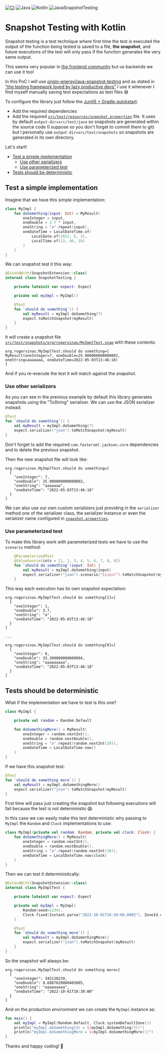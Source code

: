 [![CI](https://github.com/rogervinas/snapshot-testing/actions/workflows/gradle.yml/badge.svg)](https://github.com/rogervinas/snapshot-testing/actions/workflows/gradle.yml)
![Java](https://img.shields.io/badge/Java-21-blue?labelColor=black)
![Kotlin](https://img.shields.io/badge/Kotlin-1.9.21-blue?labelColor=black)
![JavaSnapshotTesting](https://img.shields.io/badge/JavaSnaphotTesting-4.0.7-blue?labelColor=black)

# Snapshot Testing with Kotlin

Snapshot testing is a test technique where first time the test is executed the output of the function being tested is saved to a file, **the snapshot**, and future executions of the test will only pass if the function generates the very same output.

This seems very popular in [the frontend community](https://jestjs.io/docs/snapshot-testing) but us backends we can use it too! 

In this PoC I will use [origin-energy/java-snapshot-testing](https://github.com/origin-energy/java-snapshot-testing) and as stated in ["the testing framework loved by lazy productive devs"](https://github.com/origin-energy/java-snapshot-testing#the-testing-framework-loved-by-lazy-productive-devs) I use it whenever I find myself manually saving test expectations as text files 😅

To configure the library just follow the [Junit5 + Gradle quickstart](https://github.com/origin-energy/java-snapshot-testing#quick-start-junit5--gradle-example):
* Add the required dependencies
* Add the required [`src/test/resources/snapshot.properties`](src/test/resources/snapshot.properties) file. It uses by default `output-dir=src/test/java` so snapshots are generated within the source code (I suppose so you don't forget to commit them to git) but I personally use `output-dir=src/test/snapshots` so snapshots are generated in its own directory. 

Let's start!

* [Test a simple implementation](#test-a-simple-implementation)
  * [Use other serializers](#use-other-serializers)
  * [Use parameterized test](#use-parameterized-test)
* [Tests should be deterministic](#tests-should-be-deterministic)

## Test a simple implementation

Imagine that we have this simple implementation:
```kotlin
class MyImpl {
    fun doSomething(input: Int) = MyResult(
        oneInteger = input,
        oneDouble = 3.7 * input,
        oneString = "a".repeat(input),
        oneDateTime = LocalDateTime.of(
            LocalDate.of(2022, 5, 3),
            LocalTime.of(13, 46, 18)
        )
    )
}
```

We can snapshot test it this way:
```kotlin
@ExtendWith(SnapshotExtension::class)
internal class SnapshotTesting {

    private lateinit var expect: Expect

    private val myImpl = MyImpl()

    @Test
    fun `should do something`() {
        val myResult = myImpl.doSomething(7)
        expect.toMatchSnapshot(myResult)
    }
}
```

It will create a snapshot file [`src/test/snapshots/org/rogervinas/MyImplTest.snap`](src/test/snapshots/org/rogervinas/MyImplTest.snap) with these contents:
```text
org.rogervinas.MyImplTest.should do something=[
MyResult(oneInteger=7, oneDouble=25.900000000000002, oneString=aaaaaaa, oneDateTime=2022-05-03T13:46:18)
]
```

And if you re-execute the test it will match against the snapshot.

### Use other serializers

As you can see in the previous example by default this library generates snapshots using the "ToString" serializer. We can use the JSON serializer instead:
```kotlin
@Test
fun `should do something`() {
    val myResult = myImpl.doSomething(7)
    expect.serializer("json").toMatchSnapshot(myResult)
}
```

Don't forget to add the required `com.fasterxml.jackson.core` dependencies and to delete the previous snapshot.

Then the new snapshot file will look like:
```text
org.rogervinas.MyImplTest.should do something=[
  {
    "oneInteger": 7,
    "oneDouble": 25.900000000000002,
    "oneString": "aaaaaaa",
    "oneDateTime": "2022-05-03T13:46:18"
  }
]
```

We can also use our own custom serializers just providing in the `serializer` method one of the serializer class, the serializer instance or even the serializer name configured in [`snapshot.properties`](src/test/resources/snapshot.properties).

### Use parameterized test

To make this library work with parameterized tests we have to use the `scenario` method:
```kotlin
    @ParameterizedTest
    @ValueSource(ints = [1, 2, 3, 4, 5, 6, 7, 8, 9])
    fun `should do something`(input: Int) {
        val myResult = myImpl.doSomething(input)
        expect.serializer("json").scenario("$input").toMatchSnapshot(myResult)
    }
```

This way each execution has its own snapshot expectation:
```text
org.rogervinas.MyImplTest.should do something[1]=[
  {
    "oneInteger": 1,
    "oneDouble": 3.7,
    "oneString": "a",
    "oneDateTime": "2022-05-03T13:46:18"
  }
]

...

org.rogervinas.MyImplTest.should do something[9]=[
  {
    "oneInteger": 9,
    "oneDouble": 33.300000000000004,
    "oneString": "aaaaaaaaa",
    "oneDateTime": "2022-05-03T13:46:18"
  }
]
```

## Tests should be deterministic

What if the implementation we have to test is this one?
```kotlin
class MyImpl {

    private val random = Random.Default

    fun doSomethingMore() = MyResult(
        oneInteger = random.nextInt(),
        oneDouble = random.nextDouble(),
        oneString = "a".repeat(random.nextInt(10)),
        oneDateTime = LocalDateTime.now()
    )
}
```

If we have this snapshot test:
```kotlin
@Test
fun `should do something more`() {
    val myResult = myImpl.doSomethingMore()
    expect.serializer("json").toMatchSnapshot(myResult)
}
```

First time will pass just creating the snapshot but following executions will fail because the test is not deterministic 😱

In this case we can easily make this test deterministic why passing to `MyImpl` the `Random` and `Clock` implementations to use:
```kotlin
class MyImpl(private val random: Random, private val clock: Clock) {
    fun doSomethingMore() = MyResult(
        oneInteger = random.nextInt(),
        oneDouble = random.nextDouble(),
        oneString = "a".repeat(random.nextInt(10)),
        oneDateTime = LocalDateTime.now(clock)
    )
}
```

Then we can test it deterministically:
```kotlin
@ExtendWith(SnapshotExtension::class)
internal class MyImplTest {

    private lateinit var expect: Expect

    private val myImpl = MyImpl(
        Random(seed=1234),
        Clock.fixed(Instant.parse("2022-10-01T10:30:00.000Z"), ZoneId.of("UTC"))
    )

    @Test
    fun `should do something more`() {
        val myResult = myImpl.doSomethingMore()
        expect.serializer("json").toMatchSnapshot(myResult)
    }
}
```

So the snapshot will always be:
```text
org.rogervinas.MyImplTest.should do something more=[
  {
    "oneInteger": 345130239,
    "oneDouble": 0.6887620080485805,
    "oneString": "aaaaaaaaa",
    "oneDateTime": "2022-10-01T10:30:00"
  }
]
```

And on the production environment we can create the `MyImpl` instance as:
```kotlin
fun main() {
    val myImpl = MyImpl(Random.Default, Clock.systemDefaultZone())
    println("myImpl.doSomething(3) = ${myImpl.doSomething(3)}")
    println("myImpl.doSomethingMore = ${myImpl.doSomethingMore()}")
}
```

Thanks and happy coding! 💙
